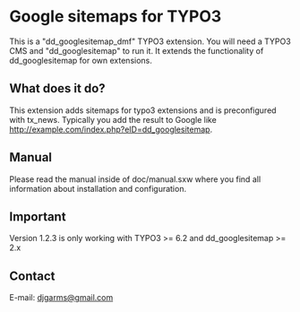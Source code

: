 Google sitemaps for TYPO3
======================

This is a "dd_googlesitemap_dmf" TYPO3 extension. You will need a TYPO3 CMS and "dd_googlesitemap" to run it. It extends the functionality of dd_googlesitemap for own extensions.

What does it do?
----------------
This extension adds sitemaps for typo3 extensions and is preconfigured with tx_news. Typically you add the result to Google like http://example.com/index.php?eID=dd_googlesitemap.

Manual
----------
Please read the manual inside of doc/manual.sxw where you find all information about installation and configuration.

Important
---------
Version 1.2.3 is only working with TYPO3 >= 6.2 and dd_googlesitemap >= 2.x

Contact
-------
E-mail: djgarms@gmail.com
